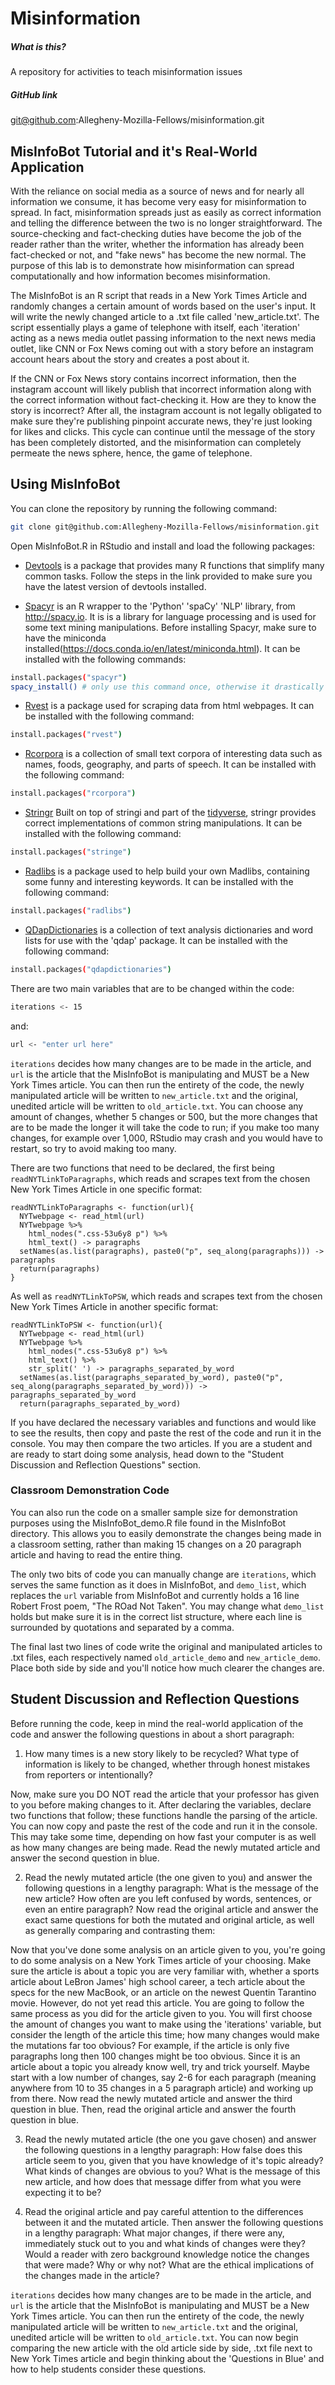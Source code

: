 # Misinformation

##### What is this?
A repository for activities to teach misinformation issues

##### GitHub link
git@github.com:Allegheny-Mozilla-Fellows/misinformation.git

## MisInfoBot Tutorial and it's Real-World Application

With the reliance on social media as a source of news and for nearly all information we consume, it has become very easy for misinformation to spread. In fact, misinformation spreads just as easily as correct information and telling the difference between the two is no longer straightforward. The source-checking and fact-checking duties have become the job of the reader rather than the writer, whether the information has already been fact-checked or not, and "fake news" has become the new normal. The purpose of this lab is to demonstrate how misinformation can spread computationally and how information becomes misinformation.

The MisInfoBot is an R script that reads in a New York Times Article and randomly changes a certain amount of words based on the user's input. It will write the newly changed article to a .txt file called 'new_article.txt'. The script essentially plays a game of telephone with itself, each 'iteration' acting as a news media outlet passing information to the next news media outlet, like CNN or Fox News coming out with a story before an instagram account hears about the story and creates a post about it.

If the CNN or Fox News story contains incorrect information, then the instagram account will likely publish that incorrect information along with the correct information without fact-checking it. How are they to know the story is incorrect? After all, the instagram account is not legally obligated to make sure they're publishing pinpoint accurate news, they're just looking for likes and clicks. This cycle can continue until the message of the story has been completely distorted, and the misinformation can completely permeate the news sphere, hence, the game of telephone.

## Using MisInfoBot

You can clone the repository by running the following command:

```bash
git clone git@github.com:Allegheny-Mozilla-Fellows/misinformation.git
```

Open MisInfoBot.R in RStudio and install and load the following packages:

- [Devtools](https://www.r-project.org/nosvn/pandoc/devtools.html) is a package that provides many R functions that simplify many common tasks. Follow the steps in the link provided to make sure you have the latest version of devtools installed.

- [Spacyr](https://cran.r-project.org/web/packages/spacyr/spacyr.pdf) is an R wrapper to the 'Python' 'spaCy' 'NLP' library, from <http://spacy.io>. It is is a library for language processing and is used for some text mining  manipulations. Before installing Spacyr, make sure to have the miniconda installed(https://docs.conda.io/en/latest/miniconda.html). It can be installed with the following commands:

 ``` bash
 install.packages("spacyr")
 spacy_install() # only use this command once, otherwise it drastically slows down performance
 ```

- [Rvest](https://blog.rstudio.com/2014/11/24/rvest-easy-web-scraping-with-r/) is a package used for scraping data from html webpages. It can be installed with the following command:

 ``` bash
 install.packages("rvest")
 ```

- [Rcorpora](https://cran.r-project.org/web/packages/rcorpora/index.html) is a collection of small text corpora of interesting data such as names, foods, geography, and parts of speech. It can be installed with the following command:

 ``` bash
 install.packages("rcorpora")
 ```

- [Stringr](https://stringr.tidyverse.org/) Built on top of stringi and part of the [tidyverse](https://www.tidyverse.org/), stringr provides correct implementations of common string manipulations. It can be installed with the following command:

 ``` bash
 install.packages("stringe")
 ```

- [Radlibs](https://cran.r-project.org/web/packages/radlibs/radlibs.pdf) is a package used to help build your own Madlibs, containing some funny and interesting keywords. It can be installed with the following command:

 ``` bash
 install.packages("radlibs")
 ```

- [QDapDictionaries](https://cran.r-project.org/web/packages/qdapDictionaries/index.html) is a collection of text analysis dictionaries and word lists for use with the 'qdap' package. It can be installed with the following command:

 ``` bash
 install.packages("qdapdictionaries")
 ```

There are two main variables that are to be changed within the code:

 ``` bash
iterations <- 15
 ```
 and:

 ``` bash
 url <- "enter url here"
 ```

`iterations` decides how many changes are to be made in the article, and `url` is the article that the MisInfoBot is manipulating and MUST be a New York Times article. You can then run the entirety of the code, the newly manipulated article will be written to `new_article.txt` and the original, unedited article will be written to `old_article.txt`. You can choose any amount of changes, whether 5 changes or 500, but the more changes that are to be made the longer it will take the code to run; if you make too many changes, for example over 1,000, RStudio may crash and you would have to restart, so try to avoid making too many.

There are two functions that need to be declared, the first being `readNYTLinkToParagraphs`, which reads and scrapes text from the chosen New York Times Article in one specific format:

```
readNYTLinkToParagraphs <- function(url){
  NYTwebpage <- read_html(url)
  NYTwebpage %>%
    html_nodes(".css-53u6y8 p") %>%
    html_text() -> paragraphs
  setNames(as.list(paragraphs), paste0("p", seq_along(paragraphs))) -> paragraphs
  return(paragraphs)
}
```

As well as `readNYTLinkToPSW`, which reads and scrapes text from the chosen New York Times Article in another specific format:

```
readNYTLinkToPSW <- function(url){
  NYTwebpage <- read_html(url)
  NYTwebpage %>%
    html_nodes(".css-53u6y8 p") %>%
    html_text() %>%
    str_split(' ') -> paragraphs_separated_by_word
  setNames(as.list(paragraphs_separated_by_word), paste0("p", seq_along(paragraphs_separated_by_word))) -> paragraphs_separated_by_word
  return(paragraphs_separated_by_word)
```

If you have declared the necessary variables and functions and would like to see the results, then copy and paste the rest of the code and run it in the console. You may then compare the two articles. If you are a student and are ready to start doing some analysis, head down to the "Student Discussion and Reflection Questions" section.

### Classroom Demonstration Code

You can also run the code on a smaller sample size for demonstration purposes using the MisInfoBot_demo.R file found in the MisInfoBot directory. This allows you to easily demonstrate the changes being made in a classroom setting, rather than making 15 changes on a 20 paragraph article and having to read the entire thing.

The only two bits of code you can manually change are `iterations`, which serves the same function as it does in MisInfoBot, and `demo_list`, which replaces the `url` variable from MisInfoBot and currently holds a 16 line Robert Frost poem, "The ROad Not Taken". You may change what `demo_list` holds but make sure it is in the correct list structure, where each line is surrounded by quotations and separated by a comma.

The final last two lines of code write the original and manipulated articles to .txt files, each respectively named `old_article_demo` and `new_article_demo`. Place both side by side and you'll notice how much clearer the changes are.

## Student Discussion and Reflection Questions

Before running the code, keep in mind the real-world application of the code and answer the following questions in about a short paragraph:

1. How many times is a new story likely to be recycled? What type of information is likely to be changed, whether through honest mistakes from reporters or intentionally?


Now, make sure you DO NOT read the article that your professor has given to you before making changes to it. After declaring the variables, declare two functions that follow; these functions handle the parsing of the article. You can now copy and paste the rest of the code and run it in the console. This may take some time, depending on how fast your computer is as well as how many changes are being made. Read the newly mutated article and answer the second question in blue.

2. Read the newly mutated article (the one given to you) and answer the following questions in a lengthy paragraph: What is the message of the new article? How often are you left confused by words, sentences, or even an entire paragraph? Now read the original article and answer the exact same questions for both the mutated and original article, as well as generally comparing and contrasting them:


Now that you've done some analysis on an article given to you, you're going to do some analysis on a New York Times article of your choosing. Make sure the article is about a topic you are very familiar with, whether a sports article about LeBron James' high school career, a tech article about the specs for the new MacBook, or an article on the newest Quentin Tarantino movie. However, do not yet read this article. You are going to follow the same process as you did for the article given to you. You will first choose the amount of changes you want to make using the 'iterations' variable, but consider the length of the article this time; how many changes would make the mutations far too obvious? For example, if the article is only five paragraphs long then 100 changes might be too obvious. Since it is an article about a topic you already know well, try and trick yourself. Maybe start with a low number of changes, say 2-6 for each paragraph (meaning anywhere from 10 to 35 changes in a 5 paragraph article) and working up from there. Now read the newly mutated article and answer the third question in blue. Then, read the original article and answer the fourth question in blue.

3. Read the newly mutated article (the one you gave chosen) and answer the following questions in a lengthy paragraph: How false does this article seem to you, given that you have knowledge of it's topic already? What kinds of changes are obvious to you? What is the message of this new article, and how does that message differ from what you were expecting it to be?



4. Read the original article and pay careful attention to the differences between it and the mutated article. Then answer the following questions in a lengthy paragraph: What major changes, if there were any, immediately stuck out to you and what kinds of changes were they? Would a reader with zero background knowledge notice the changes that were made? Why or why not? What are the ethical implications of the changes made in the article?



`iterations` decides how many changes are to be made in the article, and `url` is the article that the MisInfoBot is manipulating and MUST be a New York Times article. You can then run the entirety of the code, the newly manipulated article will be written to `new_article.txt` and the original, unedited article will be written to `old_article.txt`. You can now begin comparing the new article with the old article side by side, .txt file next to New York Times article and begin thinking about the 'Questions in Blue' and how to help students consider these questions.
